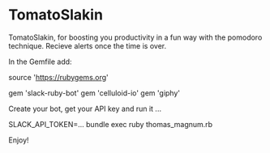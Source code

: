 # TomatoSlakin

TomatoSlakin, for boosting you productivity in a fun way with the pomodoro technique. Recieve alerts once the time is over.

In the Gemfile add:

source 'https://rubygems.org'

gem 'slack-ruby-bot'
gem 'celluloid-io'
gem 'giphy'


Create your bot, get your API key and run it ... 

SLACK_API_TOKEN=... bundle exec ruby thomas_magnum.rb

Enjoy!
